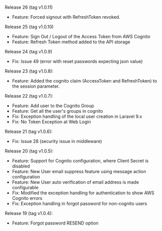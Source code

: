 Release 26 (tag v1.0.11)
 - Feature: Forced signout with RefreshToken revoked.

Release 25 (tag v1.0.10)
 - Feature: Sign Out / Logout of the Access Token from AWS Cognito
 - Feature: Refresh Token method added to the API storage

Release 24 (tag v1.0.9)
 - Fix: Issue 49 (error with reset passwords expecting json value)

Release 23 (tag v1.0.8):
 - Feature: Added the cognito claim (AccessToken and RefreshToken) to the session parameter.
 
Release 22 (tag v1.0.7):
 - Feature: Add user to the Cognito Group
 - Feature: Get all the user's groups in cognito
 - Fix: Exception handling of the local user creation in Laravel 9.x
 - Fix: No Token Exception at Web Login

Release 21 (tag v1.0.6): 
 - Fix: Issue 28 (security issue in middleware)

Release 20 (tag v1.0.5):
 - Feature: Support for Cognito configuration, where Client Secret is disabled
 - Feature: New User email suppress feature using message action configuration
 - Feature: New User auto verification of email address is made configurable
 - Fix: Modified the exception handling for authentication to show AWS Cognito errors
 - Fix: Exception handling in forgot password for non-cognito users 

Release 19 (tag v1.0.4): 
 - Feature: Forgot password RESEND option